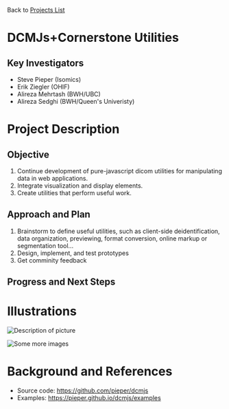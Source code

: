 Back to [Projects List](../../README.md#ProjectsList)

# DCMJs+Cornerstone Utilities

## Key Investigators

- Steve Pieper (Isomics)
- Erik Ziegler (OHIF)
- Alireza Mehrtash (BWH/UBC)
- Alireza Sedghi (BWH/Queen's Univeristy)


# Project Description

## Objective

1. Continue development of pure-javascript dicom utilities for manipulating data in web applications.
1. Integrate visualization and display elements.
1. Create utilities that perform useful work.

## Approach and Plan

1. Brainstorm to define useful utilities, such as client-side deidentification, data organization, previewing, format conversion, online markup or segmentation tool...
1. Design, implement, and test prototypes
1. Get comminity feedback

## Progress and Next Steps

<!--Describe progress and next steps in a few bullet points as you are making progress.-->

# Illustrations

<!--Add pictures and links to videos that demonstrate what has been accomplished.-->

![Description of picture](Example2.jpg)

![Some more images](Example2.jpg)

# Background and References

<!--Use this space for information that may help people better understand your project, like links to papers, source code, or data.-->

- Source code: https://github.com/pieper/dcmjs
- Examples: https://pieper.github.io/dcmjs/examples
